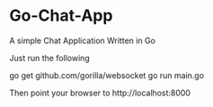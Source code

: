 # Go-Chat-App

A simple Chat Application Written in Go

Just run the following

go get github.com/gorilla/websocket
go run main.go


Then point your browser to http://localhost:8000
